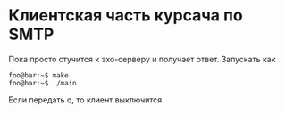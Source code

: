 # Клиентская часть курсача по SMTP
Пока просто стучится к эхо-серверу и получает ответ. Запускать как
```console
foo@bar:~$ make
foo@bar:~$ ./main
```

Если передать q, то клиент выключится
